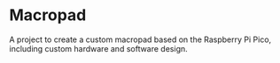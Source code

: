 # Macropad

A project to create a custom macropad based on the Raspberry Pi Pico, including custom hardware and software design.